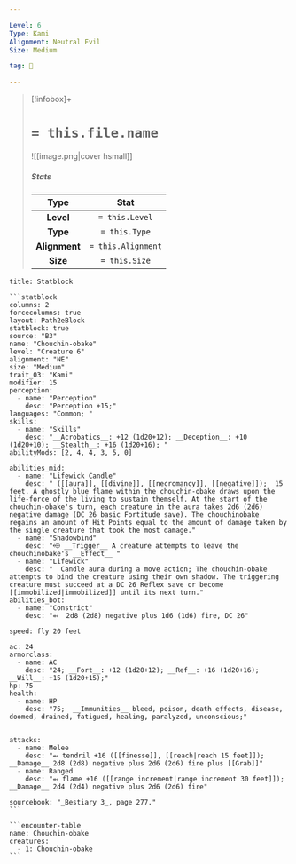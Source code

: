 ```yaml
---

Level: 6
Type: Kami
Alignment: Neutral Evil
Size: Medium

tag: 👹

---
```


> [!infobox]+
> #  `= this.file.name`
> ![[image.png|cover hsmall]]
> ##### Stats
> Type | Stat |
> :---:|:---:|
> **Level** | `= this.Level` |
> **Type** | `= this.Type` |
> **Alignment** | `= this.Alignment` |
> **Size** | `= this.Size` |



````ad-info
title: Statblock

```statblock
columns: 2
forcecolumns: true
layout: Path2eBlock
statblock: true
source: "B3"
name: "Chouchin-obake"
level: "Creature 6"
alignment: "NE"
size: "Medium"
trait_03: "Kami"
modifier: 15
perception:
  - name: "Perception"
    desc: "Perception +15;"
languages: "Common; "
skills:
  - name: "Skills"
    desc: "__Acrobatics__: +12 (1d20+12); __Deception__: +10 (1d20+10); __Stealth__: +16 (1d20+16); "
abilityMods: [2, 4, 4, 3, 5, 0]

abilities_mid:
  - name: "Lifewick Candle"
    desc: " ([[aura]], [[divine]], [[necromancy]], [[negative]]);  15 feet. A ghostly blue flame within the chouchin-obake draws upon the life-force of the living to sustain themself. At the start of the chouchin-obake's turn, each creature in the aura takes 2d6 (2d6) negative damage (DC 26 basic Fortitude save). The chouchinobake regains an amount of Hit Points equal to the amount of damage taken by the single creature that took the most damage."
  - name: "Shadowbind"
    desc: "⬲ __Trigger__ A creature attempts to leave the chouchinobake's __Effect__ "
  - name: "Lifewick"
    desc: "  Candle aura during a move action; The chouchin-obake attempts to bind the creature using their own shadow. The triggering creature must succeed at a DC 26 Reflex save or become [[immobilized|immobilized]] until its next turn."
abilities_bot:
  - name: "Constrict"
    desc: "⬻  2d8 (2d8) negative plus 1d6 (1d6) fire, DC 26"

speed: fly 20 feet

ac: 24
armorclass:
  - name: AC
    desc: "24; __Fort__: +12 (1d20+12); __Ref__: +16 (1d20+16); __Will__: +15 (1d20+15);"
hp: 75
health:
  - name: HP
    desc: "75;  __Immunities__ bleed, poison, death effects, disease, doomed, drained, fatigued, healing, paralyzed, unconscious;"


attacks:
  - name: Melee
    desc: "⬻ tendril +16 ([[finesse]], [[reach|reach 15 feet]]); __Damage__ 2d8 (2d8) negative plus 2d6 (2d6) fire plus [[Grab]]"
  - name: Ranged
    desc: "⬻ flame +16 ([[range increment|range increment 30 feet]]); __Damage__ 2d4 (2d4) negative plus 2d6 (2d6) fire"

sourcebook: "_Bestiary 3_, page 277."
```

```encounter-table
name: Chouchin-obake
creatures:
  - 1: Chouchin-obake
```

````



